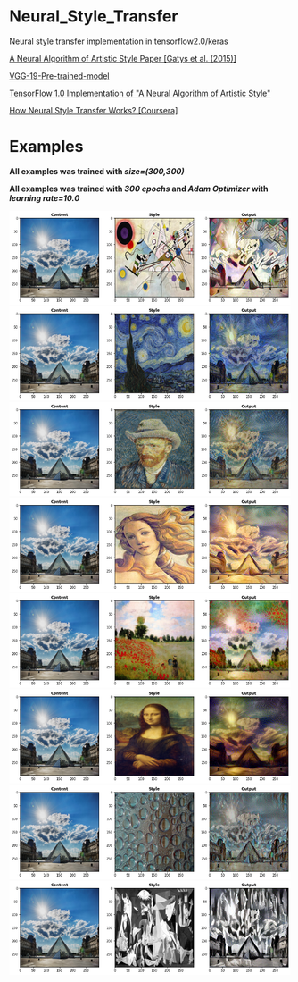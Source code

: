 # Neural_Style_Transfer
Neural style transfer implementation in tensorflow2.0/keras

[A Neural Algorithm of Artistic Style Paper [Gatys et al. (2015)]](https://arxiv.org/abs/1508.06576)

[VGG-19-Pre-trained-model](http://www.vlfeat.org/matconvnet/models/imagenet-vgg-verydeep-19.mat)

[TensorFlow 1.0 Implementation of "A Neural Algorithm of Artistic Style"](http://www.chioka.in/tensorflow-implementation-neural-algorithm-of-artistic-style)

[How Neural Style Transfer Works? [Coursera]](https://www.coursera.org/lecture/convolutional-neural-networks/what-is-neural-style-transfer-SA5H8)

# Examples
**All examples was trained with _size=(300,300)_**

**All examples was trained with _300 epochs_ and _Adam Optimizer_ with _learning rate=10.0_**

![](examples/museum_compositionViii_example.png)
![](examples/museum_starryNight_example.png)
![](examples/museum_VanG_example.png)
![](examples/museum_BirthOfVenus_example.png)
![](examples/museum_painting_example.png)
![](examples/museum_monaLisa_example.png)
![](examples/museum_waterDrops_example.png)
![](examples/museum_picassoGuernica_example.png)
